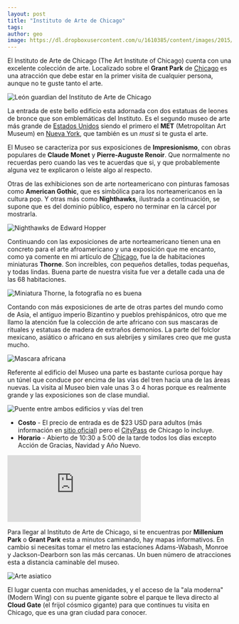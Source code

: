 ```yaml
---
layout: post
title: "Instituto de Arte de Chicago"
tags: 
author: geo
image: https://dl.dropboxusercontent.com/u/1610385/content/images/2015/06/285.JPG
---
```

El Instituto de Arte de Chicago (The Art Institute of Chicago) cuenta con una excelente colección de arte. Localizado sobre el **Grant Park** de [Chicago](/tag/chicago) es una atracción que debe estar en la primer visita de cualquier persona, aunque no te guste tanto el arte.

![León guardian del Instituto de Arte de Chicago](https://dl.dropboxusercontent.com/u/1610385/content/images/2015/06/286.JPG)

La entrada de este bello edificio esta adornada con dos estatuas de leones de bronce que son emblemáticas del Instituto. Es el segundo museo de arte más grande de [Estados Unidos](/tag/estados-unidos) siendo el primero el **MET** (Metropolitan Art Museum) en [Nueva York](/tag/nueva-york), que también es un *must* si te gusta el arte.

El Museo se caracteriza por sus exposiciones de **Impresionismo**, con obras populares de **Claude Monet** y **Pierre-Auguste Renoir**. Que normalmente no recuerdas pero cuando las ves te acuerdas que si, y que probablemente alguna vez te explicaron o leíste algo al respecto.

Otras de las exhibiciones son de arte norteamericano con pinturas famosas como **American Gothic**, que es simbólica para los norteamericanos en la cultura pop. Y otras más como **Nighthawks**, ilustrada a continuación, se supone que es del dominio público, espero no terminar en la cárcel por mostrarla. 

![Nighthawks de Edward Hopper](http://upload.wikimedia.org/wikipedia/commons/thumb/a/a8/Nighthawks_by_Edward_Hopper_1942.jpg/800px-Nighthawks_by_Edward_Hopper_1942.jpg)

Continuando con las exposiciones de arte norteamericano tienen una en concreto para el arte afroamericano y una exposición que me encanto, como ya comente en mi artículo de [Chicago](/diario-de-chicago-parte-i/), fue la de habitaciones miniaturas **Thorne**. Son increíbles, con pequeños detalles, todas pequeñas, y todas lindas. Buena parte de nuestra visita fue ver a detalle cada una de las 68 habitaciones.

![Miniatura Thorne, la fotografía no es buena](https://dl.dropboxusercontent.com/u/1610385/content/images/2015/06/298.JPG)

Contando con más exposiciones de arte de otras partes del mundo como de Asia, el antiguo imperio Bizantino y pueblos prehispánicos, otro que me llamo la atención fue la colección de arte africano con sus mascaras de rituales y estatuas de madera de extraños demonios. La parte del folclor mexicano, asiático o africano en sus alebrijes y similares creo que me gusta mucho.

![Mascara africana](https://dl.dropboxusercontent.com/u/1610385/content/images/2015/06/299.JPG)

Referente al edificio del Museo una parte es bastante curiosa porque hay un túnel que conduce por encima de las vías del tren hacia una de las áreas nuevas. La visita al Museo bien vale unas 3 o 4 horas porque es realmente grande y las exposiciones son de clase mundial.

![Puente entre ambos edificios y vías del tren](https://dl.dropboxusercontent.com/u/1610385/content/images/2015/06/287.JPG)

* **Costo** - El precio de entrada es de $23 USD para adultos (más información en [sitio oficial](http://www.artic.edu/visit)) pero el [CityPass](/citypass/) de Chicago lo incluye.
* **Horario** - Abierto de 10:30 a 5:00 de la tarde todos los días excepto Acción de Gracias, Navidad y Año Nuevo.

<div class="embed-responsive embed-responsive-16by9">
<iframe src="https://www.google.com/maps/embed?pb=!1m18!1m12!1m3!1d2970.6170972860905!2d-87.623713!3d41.879584!2m3!1f0!2f0!3f0!3m2!1i1024!2i768!4f13.1!3m3!1m2!1s0x880e2ca3e2d94695%3A0x4829f3cc9ca2d0de!2sThe+Art+Institute+of+Chicago!5e0!3m2!1sen!2smx!4v1433510619719" class="embed-responsive-item" frameborder="0" style="border:0"></iframe>
</div>

Para llegar al Instituto de Arte de Chicago, si te encuentras por **Millenium Park** o **Grant Park** esta a minutos caminando, hay mapas informativos. En cambio si necesitas tomar el metro las estaciones Adams-Wabash, Monroe y Jackson-Dearborn son las más cercanas. Un buen número de atracciones esta a distancia caminable del museo.

![Arte asiatico](https://dl.dropboxusercontent.com/u/1610385/content/images/2015/06/305.JPG)

El lugar cuenta con muchas amenidades, y el acceso de la "ala moderna" (Modern Wing) con su puente gigante sobre el parque te lleva directo al **Cloud Gate** (el frijol cósmico gigante) para que continues tu visita en Chicago, que es una gran ciudad para conocer.
